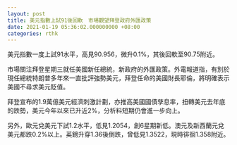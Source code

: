 ```yaml
---
layout: post
title: 美元指數上試91後回軟　市場觀望拜登政府外匯政策
date: 2021-01-19 05:36:02.000000000 +08:00
categories: rthk
---
```


美元指數一度上試91水平，高見90.956，微升0.1%，其後回軟至90.75附近。

市場關注拜登星期三就任美國新任總統，新政府的外匯政策。外電報道指，有別於現任總統特朗普多年來一直批評強勢美元，拜登任命的美國財長耶倫，將明確表示美國不尋求美元貶值。

拜登宣布的1.9萬億美元經濟刺激計劃，亦推高美國國債孳息率，扭轉美元去年底的跌勢，美元今年以來已升近2%，分析料短期仍會進一步向上。

另外，歐元兌美元下試1.2水平，低見1.2054，創6星期新低。澳元及新西蘭元兌美元都跌0.2%以上。英鎊升穿1.36後倒跌，曾低見1.3522，現時徘徊1.358附近。
